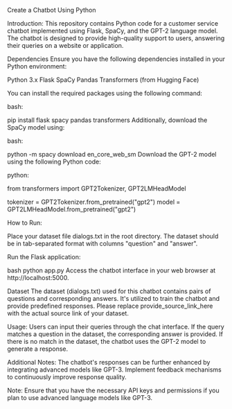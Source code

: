 Create a Chatbot Using Python

Introduction:
This repository contains Python code for a customer service chatbot implemented using Flask, SpaCy, and the GPT-2 language model. The chatbot is designed to provide high-quality support to users, answering their queries on a website or application.

Dependencies
Ensure you have the following dependencies installed in your Python environment:

Python 3.x
Flask
SpaCy
Pandas
Transformers (from Hugging Face)

You can install the required packages using the following command:

bash:

pip install flask spacy pandas transformers
Additionally, download the SpaCy model using:

bash:

python -m spacy download en_core_web_sm
Download the GPT-2 model using the following Python code:

python:

from transformers import GPT2Tokenizer, GPT2LMHeadModel

tokenizer = GPT2Tokenizer.from_pretrained("gpt2")
model = GPT2LMHeadModel.from_pretrained("gpt2")

How to Run:

Place your dataset file dialogs.txt in the root directory. The dataset should be in tab-separated format with columns "question" and "answer".

Run the Flask application:

bash
python app.py
Access the chatbot interface in your web browser at http://localhost:5000.

Dataset
The dataset (dialogs.txt) used for this chatbot contains pairs of questions and corresponding answers. It's utilized to train the chatbot and provide predefined responses. Please replace provide_source_link_here with the actual source link of your dataset.

Usage:
Users can input their queries through the chat interface.
If the query matches a question in the dataset, the corresponding answer is provided.
If there is no match in the dataset, the chatbot uses the GPT-2 model to generate a response.

Additional Notes:
The chatbot's responses can be further enhanced by integrating advanced models like GPT-3.
Implement feedback mechanisms to continuously improve response quality.

Note: Ensure that you have the necessary API keys and permissions if you plan to use advanced language models like GPT-3.


